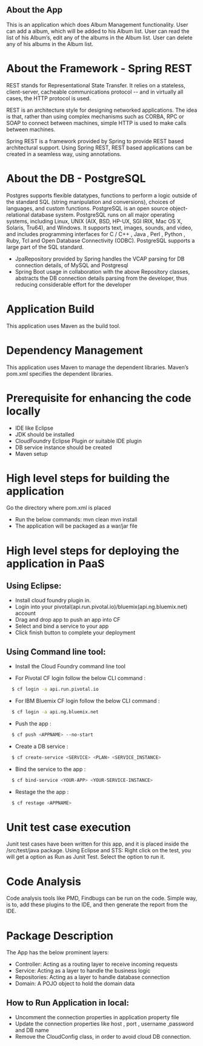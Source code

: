 
## About the App

  This is an application which does Album Management functionality. User can add a album, which will be added to his Album list. User can read the list of his Album’s, edit any of the albums in the Album list. User can delete any of his albums in the Album list.
  
# About the Framework - Spring REST

  REST stands for Representational State Transfer. It relies on a stateless, client-server, cacheable communications protocol -- and in virtually all cases, the HTTP protocol is used.
  
  REST is an architecture style for designing networked applications. The idea is that, rather than using complex mechanisms such as CORBA, RPC or SOAP to connect between machines, simple HTTP is used to make calls between machines.
  
  Spring REST is a framework provided by Spring to provide REST based architectural support. Using Spring REST, REST based applications can be created in a seamless way, using annotations. 
  
  
# About the DB - PostgreSQL

 Postgres supports flexible datatypes, functions to perform a logic outside of the standard SQL (string manipulation and conversions), choices of languages, and custom functions. PostgreSQL is an open source object-relational database system. PostgreSQL runs on all major operating systems, including Linux, UNIX (AIX, BSD, HP-UX, SGI IRIX, Mac OS X, Solaris, Tru64), and Windows. It supports text, images, sounds, and video, and includes programming interfaces for C / C++ , Java , Perl , Python , Ruby, Tcl and Open Database Connectivity (ODBC). PostgreSQL supports a large part of the SQL standard.

- JpaRepository provided by Spring handles the VCAP parsing for DB connection details, of MySQL and Postgresql
 - Spring Boot usage in collaboration with the above Repository classes, abstracts the DB connection details parsing from the developer, thus reducing considerable effort for the developer  
# Application Build

  This application uses Maven as the build tool.
  
# Dependency Management

  This application uses Maven to manage the dependent libraries. Maven’s pom.xml specifies the dependent libraries. 
 
# Prerequisite for enhancing the code locally
  
  * IDE like Eclipse
  * JDK should be installed 
  * CloudFoundry Eclipse Plugin or suitable IDE plugin
  * DB service instance should be created 
  * Maven setup 

# High level steps for building the application

  Go the directory where pom.xml is placed
  * Run the below commands:
            mvn clean
            mvn install
  * The application will be packaged as a war/jar file 

# High level steps for deploying the application in PaaS
    
## Using Eclipse: 
  - Install cloud foundry plugin in.
  - Login into your pivotal(api.run.pivotal.io)/bluemix(api.ng.bluemix.net) account
  - Drag and drop app to push an app into CF
  - Select and bind a service to your app 
  - Click finish button to complete your deployment
  
## Using Command line tool: 
  - Install the Cloud Foundry command line tool

  - For Pivotal CF login follow the below CLI command :
```sh
  $ cf login -a api.run.pivotal.io
```
  - For IBM Bluemix CF login follow the below CLI command :
```sh
  $ cf login -a api.ng.bluemix.net
```

- Push the app :
```sh
  $ cf push <APPNAME> --no-start
```
 - Create a DB service :

```sh
  $ cf create-service <SERVICE> <PLAN> <SERVICE_INSTANCE>
```
 - Bind the service to the app :

```sh
  $ cf bind-service <YOUR-APP> <YOUR-SERVICE-INSTANCE>
```
 - Restage the the app :

```sh
  $ cf restage <APPNAME>
```
# Unit test case execution

  Junit test cases have been written for this app, and it is placed inside the /src/test/java package. 
  Using Eclipse and STS:
  Right click on the test, you will get a option as Run as Junit Test. Select the option to run it. 
  
# Code Analysis
  Code analysis tools like PMD, Findbugs can be run on the code. Simple way, is to, add these plugins to the IDE, and then generate the report from the IDE.

# Package Description

  The App has the below prominent layers:
  - Controller: Acting as a routing layer to receive incoming requests
  - Service: Acting as a layer to handle the business logic
  - Repositories: Acting as a layer to handle database connection
  - Domain: A POJO object to hold the domain data

 
## How to Run Application in local:
 - Uncomment the connection properties in application property file
 - Update the connection properties like host , port , username ,password and DB name
 - Remove the CloudConfig class, in order to avoid cloud DB connection.

